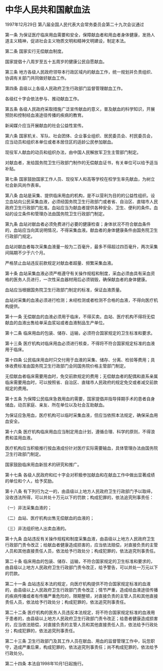 # 中华人民共和国献血法

1997年12月29日 第八届全国人民代表大会常务委员会第二十九次会议通过

第一条 为保证医疗临床用血需要和安全，保障献血者和用血者身体健康，发扬人道主义精神，促进社会主义物质文明和精神文明建设，制定本法。

第二条 国家实行无偿献血制度。

国家提倡十八周岁至五十五周岁的健康公民自愿献血。

第三条 地方各级人民政府领导本行政区域内的献血工作，统一规划并负责组织、协调有关部门共同做好献血工作。

第四条 县级以上各级人民政府卫生行政部门监督管理献血工作。

各级红十字会依法参与、推动献血工作。

第五条 各级人民政府采取措施广泛宣传献血的意义，普及献血的科学知识，开展预防和控制经血液途径传播的疾病的教育。

新闻媒介应当开展献血的社会公益性宣传。

第六条 国家机关、军队、社会团体、企业事业组织、居民委员会、村民委员会，应当动员和组织本单位或者本居住区的适龄公民参加献血。

现役军人献血的动员和组织办法，由中国人民解放军卫生主管部门制定。

对献血者，发给国务院卫生行政部门制作的无偿献血证书，有关单位可以给予适当补贴。

第七条 国家鼓励国家工作人员、现役军人和高等学校在校学生率先献血，为树立社会新风尚作表率。

第八条 血站是采集、提供临床用血的机构，是不以营利为目的的公益性组织。设立血站向公民采集血液，必须经国务院卫生行政部门或者省、自治区、直辖市人民政府卫生行政部门批准。血站应当为献血者提供各种安全、卫生、便利的条件。血站的设立条件和管理办法由国务院卫生行政部门制定。

第九条 血站对献血者必须免费进行必要的健康检查；身体状况不符合献血条件的，血站应当向其说明情况，不得采集血液。献血者的身体健康条件由国务院卫生行政部门规定。

血站对献血者每次采集血液量一般为二百毫升，最多不得超过四百毫升，两次采集间隔期不少于六个月。

严格禁止血站违反前款规定对献血者超量、频繁采集血液。

第十条 血站采集血液必须严格遵守有关操作规程和制度，采血必须由具有采血资格的医务人员进行，一次性采血器材用后必须销毁，确保献血者的身体健康。

血站应当根据国务院卫生行政部门制定的标准，保证血液质量。

血站对采集的血液必须进行检测；未经检测或者检测不合格的血液，不得向医疗机构提供。

第十一条 无偿献血的血液必须用于临床，不得买卖。血站、医疗机构不得将无偿献血的血液出售给单采血浆站或者血液制品生产单位。

第十二条 临床用血的包装、储存、运输，必须符合国家规定的卫生标准和要求。

第十三条 医疗机构对临床用血必须进行核查，不得将不符合国家规定标准的血液用于临床。

第十四条 公民临床用血时只交付用于血液的采集、储存、分离、检验等费用；具体收费标准由国务院卫生行政部门会同国务院价格主管部门制定。

无偿献血者临床需要用血时，免交前款规定的费用；无偿献血者的配偶和直系亲属临床需要用血时，可以按照省、自治区、直辖市人民政府的规定免交或者减交前款规定的费用。

第十五条 为保障公民临床急救用血的需要，国家提倡并指导择期手术的患者自身储血，动员家庭、亲友、所在单位以及社会互助献血。

为保证应急用血，医疗机构可以临时采集血液，但应当依照本法规定，确保采血用血安全。

第十六条 医疗机构临床用血应当制定用血计划，遵循合理、科学的原则，不得浪费和滥用血液。

医疗机构应当积极推行按血液成份针对医疗实际需要输血，具体管理办法由国务院卫生行政部门制定。

国家鼓励临床用血新技术的研究和推广。

第十七条 各级人民政府和红十字会对积极参加献血和在献血工作中做出显著成绩的单位和个人，给予奖励。

第十八条 有下列行为之一的，由县级以上地方人民政府卫生行政部门予以取缔，没收违法所得，可以并处十万元以下的罚款；构成犯罪的，依法追究刑事责任：

（一）非法采集血液的；

（二）血站、医疗机构出售无偿献血的血液的；

（三）非法组织他人出卖血液的。

第十九条 血站违反有关操作规程和制度采集血液，由县级以上地方人民政府卫生行政部门责令改正；给献血者健康造成损害的，应当依法赔偿，对直接负责的主管人员和其他直接责任人员，依法给予行政处分；构成犯罪的，依法追究刑事责任。

第二十条 临床用血的包装、储存、运输，不符合国家规定的卫生标准和要求的，由县级以上地方人民政府卫生行政部门责令改正，给予警告，可以并处一万元以下的罚款。

第二十一条 血站违反本法的规定，向医疗机构提供不符合国家规定标准的血液的，由县级以上人民政府卫生行政部门责令改正；情节严重，造成经血液途径传播的疾病传播或者有传播严重危险的，限期整顿，对直接负责的主管人员和其他直接责任人员，依法给予行政处分；构成犯罪的，依法追究刑事责任。

第二十二条 医疗机构的医务人员违反本法规定，将不符合国家规定标准的血液用于患者的，由县级以上地方人民政府卫生行政部门责令改正；给患者健康造成损害的，应当依法赔偿，对直接负责的主管人员和其他直接责任人员，依法给予行政处分；构成犯罪的，依法追究刑事责任。

第二十三条 卫生行政部门及其工作人员在献血、用血的监督管理工作中，玩忽职守，造成严重后果，构成犯罪的，依法追究刑事责任；尚不构成犯罪的，依法给予行政处分。

第二十四条 本法自1998年10月1日起施行。
